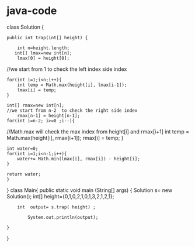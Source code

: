 # java-code
class Solution {

    public int trap(int[] height) {
    
        int n=height.length;
       int[] lmax=new int[n];
        lmax[0] = height[0];
	
//we start from 1 to check the left index side index

    for(int i=1;i<n;i++){
        int temp = Math.max(height[i], lmax[i-1]);
        lmax[i] = temp;
    }
    
    int[] rmax=new int[n]; 
	//we start from n-2  to check the right side index
        rmax[n-1] = height[n-1];
    for(int i=n-2; i>=0 ;i--){
//Math.max will check the max index from height[i] and rmax[i+1]
        int temp = Math.max(height[i], rmax[i+1]);
        rmax[i] = temp;
    }
    
    int water=0;
    for(int i=1;i<n-1;i++){
        water+= Math.min(lmax[i], rmax[i]) - height[i];
    }
    
    return water;
    }
}
class Main{
    public static void main (String[] args) {
        Solution s= new Solution();
        int[] height={0,1,0,2,1,0,1,3,2,1,2,1};
        
        int  output= s.trap( height) ;
        
            System.out.println(output);
        
    }
}
